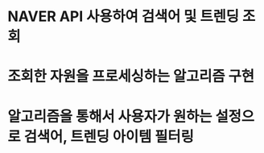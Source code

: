 # NAVER API 사용하여 검색어 및 트렌딩 조회 

# 조회한 자원을 프로세싱하는 알고리즘 구현

# 알고리즘을 통해서 사용자가 원하는 설정으로 검색어, 트렌딩 아이템 필터링
